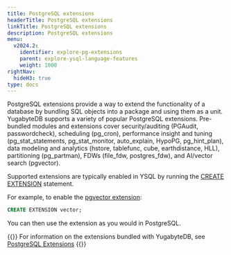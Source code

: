 ```yaml
---
title: PostgreSQL extensions
headerTitle: PostgreSQL extensions
linkTitle: PostgreSQL extensions
description: PostgreSQL extensions
menu:
  v2024.2:
    identifier: explore-pg-extensions
    parent: explore-ysql-language-features
    weight: 1000
rightNav:
  hideH3: true
type: docs
---
```


PostgreSQL extensions provide a way to extend the functionality of a database by bundling SQL objects into a package and using them as a unit. YugabyteDB supports a variety of popular PostgreSQL extensions. Pre-bundled modules and extensions cover security/auditing (PGAudit, passwordcheck), scheduling (pg_cron), performance insight and tuning (pg_stat_statements, pg_stat_monitor, auto_explain, HypoPG, pg_hint_plan), data modeling and analytics (hstore, tablefunc, cube, earthdistance, HLL), partitioning (pg_partman), FDWs (file_fdw, postgres_fdw), and AI/vector search (pgvector).

Supported extensions are typically enabled in YSQL by running the [CREATE EXTENSION](../../../api/ysql/the-sql-language/statements/ddl_create_extension/) statement.

For example, to enable the [pgvector extension](../../../additional-features/pg-extensions/extension-pgvector/):

```sql
CREATE EXTENSION vector;
```

You can then use the extension as you would in PostgreSQL.

{{<lead link="../../../additional-features/pg-extensions/">}}
For information on the extensions bundled with YugabyteDB, see [PostgreSQL Extensions](../../../additional-features/pg-extensions/)
{{</lead>}}
